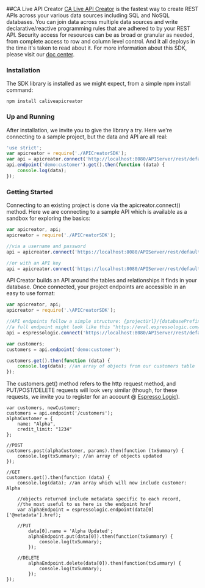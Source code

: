 ##CA Live API Creator
[CA Live API Creator](http://transform.ca.com/CA-Live-API-Creator.html) is the fastest way to create REST APIs across your various data sources including SQL and NoSQL databases. You can join data across multiple data sources and write declarative/reactive programming rules that are adhered to by your REST API. Security access for resources can be as broad or granular as needed, from complete access to row and column level control. And it all deploys in the time it's taken to read about it. For more information about this SDK, please visit our [doc center](http://docs.liveapicreator.com/docs/live-api/nodejs-support).

### Installation
The SDK library is installed as we might expect, from a simple npm install command:

```
npm install caliveapicreator
```

### Up and Running

After installation, we invite you to give the library a try. Here we're connecting to a sample project, but the data and API are all real:

```javascript
'use strict';
var apicreator = require('./APICreatorSDK');
var api = apicreator.connect('http://localhost:8080/APIServer/rest/default/demo/v1', 'demo', 'Password1');
api.endpoint('demo:customer').get().then(function (data) {
	console.log(data);
});
```

### Getting Started

Connecting to an existing project is done via the apicreator.connect() method. Here we are connecting to a sample API which is available as a sandbox for exploring the basics:

```javascript
var apicreator, api;
apicreator = require('./APICreatorSDK');

//via a username and password
api = apicreator.connect('https://localhost:8080/APIServer/rest/default/demo/v1', 'demo', 'Password1');

//or with an API key
api = apicreator.connect('https://localhost:8080/APIServer/rest/default/demo/v1', 'readonly');
```

API Creator builds an API around the tables and relationships it finds in your database. Once connected, your project endpoints are accessible in an easy to use format:

```javascript
var apicreator, api;
apicreator = require('.\APICreatorSDK');

//API endpoints follow a simple structure: {projectUrl}/{databasePrefix}:{tableName}
//a full endpoint might look like this "https://eval.espressologic.com/rest/livedemo/demo/v1/customer"
api = espressologic.connect('https://localhost:8080/APIServer/rest/default/demo/v1', 'demo', 'Password1');

var customers;
customers = api.endpoint('demo:customer');

customers.get().then(function (data) {
	console.log(data); //an array of objects from our customers table
});
```

The customers.get() method refers to the http request method, and PUT/POST/DELETE requests will look very similar (though, for these requests, we invite you to register for an account @ [Espresso Logic](http://www.espressologic.com/)).

```
var customers, newCustomer;
customers = api.endpoint('/customers');
alphaCustomer = {
    name: "Alpha",
    credit_limit: "1234"
};

//POST
customers.post(alphaCustomer, params).then(function (txSummary) {
	console.log(txSummary); //an array of objects updated
});

//GET
customers.get().then(function (data) {
	console.log(data); //an array which will now include customer: Alpha
	
	//objects returned include metadata specific to each record,
	//the most useful to us here is the endpoint href
    var alphaEndpoint = espressologic.endpoint(data[0]['@metadata'].href);
	
	//PUT
    	data[0].name = 'Alpha Updated';
    	alphaEndpoint.put(data[0]).then(function(txSummary) {
    	    console.log(txSummary);
	    });
	    
	//DELETE
    	alphaEndpoint.delete(data[0]).then(function(txSummary) {
    	    console.log(txSummary);
	    });
});
```
